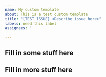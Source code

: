 ```yaml
---
name: My custom template
about: This is a test custom template
title: "[TEST ISSUE] <Describe issue here>"
labels: need this label
assignees: ''

---
```


## Fill in some stuff here

## Fill in more stuff here
